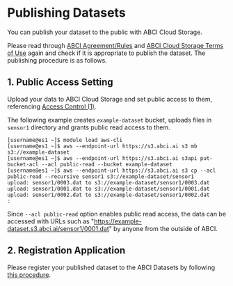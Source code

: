 
# Publishing Datasets

You can publish your dataset to the public with ABCI Cloud Storage.

Please read through [ABCI Agreement/Rules](https://abci.ai/en/how_to_use/) and [ABCI Cloud Storage Terms of Use](https://abci.ai/en/how_to_use/data/Cloudstorage-agreement-en.pdf) again and check if it is appropriate to publish the dataset.  The publishing procedure is as follows.


## 1. Public Access Setting

Upload your data to ABCI Cloud Storage and set public access to them, referencing [Access Control (1)](acl.md).

The following example creates `example-dataset` bucket, uploads files in `sensor1` directory and grants public read access to them.

```
[username@es1 ~]$ module load aws-cli
[username@es1 ~]$ aws --endpoint-url https://s3.abci.ai s3 mb s3://example-dataset
[username@es1 ~]$ aws --endpoint-url https://s3.abci.ai s3api put-bucket-acl --acl public-read --bucket example-dataset
[username@es1 ~]$ aws --endpoint-url https://s3.abci.ai s3 cp --acl public-read --recursive sensor1 s3://example-dataset/sensor1
upload: sensor1/0003.dat to s3://example-dataset/sensor1/0003.dat
upload: sensor1/0001.dat to s3://example-dataset/sensor1/0001.dat
upload: sensor1/0002.dat to s3://example-dataset/sensor1/0002.dat
:
```

Since `--acl public-read` option enables public read access, the data can be accessed with URLs such as "https://example-dataset.s3.abci.ai/sensor1/0001.dat" by anyone from the outside of ABCI.


## 2. Registration Application

Please register your published dataset to the ABCI Datasets by following [this procedure](../abci-datasets.md).
